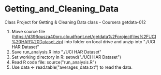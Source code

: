 # Getting_and_Cleaning_Data
Class Project for Getting &amp; Cleaning Data class - Coursera getdata-012
1. Move source file (https://d396qusza40orc.cloudfront.net/getdata%2Fprojectfiles%2FUCI%20HAR%20Dataset.zip) into folder on local drive and unzip into "./UCI HAR Dataset"
2. Save run_analysis.R into "./UCI HAR Dataset"
3. Set working directory in R: setwd("./UCI HAR Dataset")
4. Read R code file: source("run_analysis.R")
5. Use data <- read.table("averages_data.txt") to read the data. 
